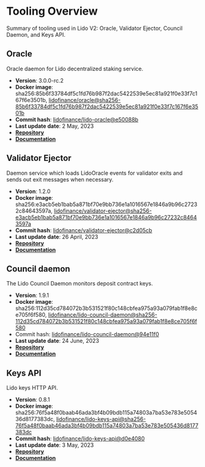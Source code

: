 # Tooling Overview

Summary of tooling used in Lido V2: Oracle, Validator Ejector, Council Daemon, and Keys API.

## Oracle

Oracle daemon for Lido decentralized staking service.

- **Version**: 3.0.0-rc.2
- **Docker image**: sha256:85b6f33784df5c1fd76b987f2dac5422539e5ec81a921f0e33f7c167f6e3501b, [lidofinance/oracle@sha256-85b6f33784df5c1fd76b987f2dac5422539e5ec81a921f0e33f7c167f6e3501b](https://hub.docker.com/layers/lidofinance/oracle/dev/images/sha256-85b6f33784df5c1fd76b987f2dac5422539e5ec81a921f0e33f7c167f6e3501b?context=explore)
- **Commit hash**: [lidofinance/lido-oracle@e50088b](https://github.com/lidofinance/lido-oracle/commit/e50088b0cc51d3ae8954f5651348fb1405bdf61f)
- **Last update date**: 2 May, 2023
- [**Repository**](https://github.com/lidofinance/lido-oracle/tree/3.0.0-rc.2#readme)
- [**Documentation**](/guides/oracle-operator-manual)

## Validator Ejector

Daemon service which loads LidoOracle events for validator exits and sends out exit messages when necessary.

- **Version**: 1.2.0
- **Docker image**: sha256:e3acb5eb1bab5a871bf70e9bb736e1a1016567e1846a9b96c27232c84643597a, [lidofinance/validator-ejector@sha256-e3acb5eb1bab5a871bf70e9bb736e1a1016567e1846a9b96c27232c84643597a](https://hub.docker.com/layers/lidofinance/validator-ejector/1.2.0/images/sha256-e3acb5eb1bab5a871bf70e9bb736e1a1016567e1846a9b96c27232c84643597a?context=explore)
- **Commit hash**: [lidofinance/validator-ejector@c2d05cb](https://github.com/lidofinance/validator-ejector/commit/c2d05cbfff039a8332f4ae5994fc1148b8cbf154)
- **Last update date**: 26 April, 2023
- [**Repository**](https://github.com/lidofinance/validator-ejector/tree/1.2.0#readme)
- [**Documentation**](/guides/validator-ejector-guide)

## Council daemon

The Lido Council Daemon monitors deposit contract keys.

- **Version**: 1.9.1
- **Docker image**: sha256:112d35cd784072b3b531521f80c148cbfea975a93a079fab1f8e8ce705f6f580, [lidofinance/lido-council-daemon@sha256-112d35cd784072b3b531521f80c148cbfea975a93a079fab1f8e8ce705f6f580](https://hub.docker.com/layers/lidofinance/lido-council-daemon/1.9.1/images/sha256-112d35cd784072b3b531521f80c148cbfea975a93a079fab1f8e8ce705f6f580?context=explore)
- Commit hash: [lidofinance/lido-council-daemon@94e11f0](https://github.com/lidofinance/lido-council-daemon/commit/94e11f031d49241e09471a05b8505ac712eb773f)
- **Last update date**: 24 June, 2023
- [**Repository**](https://github.com/lidofinance/lido-council-daemon/tree/1.9.1)
- [**Documentation**](/guides/deposit-security-manual)

## Keys API

Lido keys HTTP API.

- **Version**: 0.8.1
- **Docker image**: sha256:76f5a48f0baab46ada3bf4b09bdb115a74803a7ba53e783e505436d8177383dc, [lidofinance/lido-keys-api@sha256-76f5a48f0baab46ada3bf4b09bdb115a74803a7ba53e783e505436d8177383dc](https://hub.docker.com/layers/lidofinance/lido-keys-api/0.8.1/images/sha256-76f5a48f0baab46ada3bf4b09bdb115a74803a7ba53e783e505436d8177383dc?context=explore)
- **Commit hash**: [lidofinance/lido-keys-api@d0e4080](https://github.com/lidofinance/lido-keys-api/commit/d0e4080a8982dca4aed97aa8f7f76ab7411a665d)
- **Last update date**: 3 May, 2023
- [**Repository**](https://github.com/lidofinance/lido-keys-api/tree/0.8.1#readme)
- [**Documentation**](/guides/kapi-guide)
